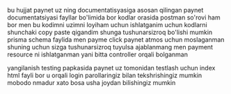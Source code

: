 bu hujjat paynet uz ning documentatisyasiga asosan qilingan paynet documentatsiyasi fayllar bo'limida bor
kodlar orasida postman so'rovi ham bor men bu kodimni uzimni loyiham uchun ishlatganim uchun kodlarni shunchaki copy paste qigandim shunga tushunarsizroq bo'lishi mumkin
prisma schema faylida men payme click paynet atmos uchun moslaganman shuning uchun sizga tushunarsizroq tuyulsa ajablanmang men payment resource ni ishlatganman yani bitta controller orqali bolganman


yangilanish
testing papkasida paynet uz tomonidan testlash uchun index html fayli bor u orqali login parollaringiz bilan tekshrishingiz mumkin mobodo nmadur xato bosa usha joydan bilishingiz mumkin
